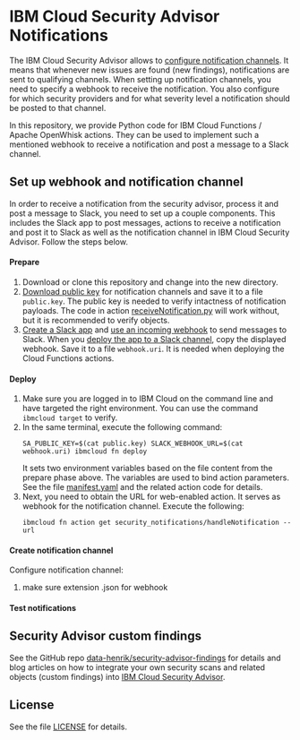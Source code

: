# IBM Cloud Security Advisor Notifications
The IBM Cloud Security Advisor allows to [configure notification channels](https://cloud.ibm.com/docs/services/security-advisor?topic=security-advisor-notifications). It means that whenever new issues are found (new findings), notifications are sent to qualifying channels. When setting up notification channels, you need to specify a webhook to receive the notification. You also configure for which security providers and for what severity level a notification should be posted to that channel.

In this repository, we provide Python code for IBM Cloud Functions / Apache OpenWhisk actions. They can be used to implement such a mentioned webhook to receive a notification and post a message to a Slack channel.

## Set up webhook and notification channel
In order to receive a notification from the security advisor, process it and post a message to Slack, you need to set up a couple components. This includes the Slack app to post messages, actions to receive a notification and post it to Slack as well as the notification channel in IBM Cloud Security Advisor. Follow the steps below.

#### Prepare
1. Download or clone this repository and change into the new directory.
2. [Download public key](https://cloud.ibm.com/security-advisor#/notifications) for notification channels and save it to a file `public.key`. The public key is needed to verify intactness of notification payloads. The code in action [receiveNotification.py](/src/receiveNotification.py) will work without, but it is recommended to verify objects.
3. [Create a Slack app](https://api.slack.com/start) and [use an incoming webhook](https://api.slack.com/messaging/webhooks) to send messages to Slack. When you [deploy the app to a Slack channel](https://api.slack.com/best-practices/blueprints/per-channel-webhooks), copy the displayed webhook. Save it to a file `webhook.uri`. It is needed when deploying the Cloud Functions actions.


#### Deploy
1. Make sure you are logged in to IBM Cloud on the command line and have targeted the right environment. You can use the command `ibmcloud target` to verify.
2. In the same terminal, execute the following command:
   ```
   SA_PUBLIC_KEY=$(cat public.key) SLACK_WEBHOOK_URL=$(cat webhook.uri) ibmcloud fn deploy
   ```
   It sets two environment variables based on the file content from the prepare phase above. The variables are used to bind action parameters. See the file [manifest.yaml](manifest.yaml) and the related action code for details.
3. Next, you need to obtain the URL for web-enabled action. It serves as webhook for the notification channel. Execute the following:
   ```
   ibmcloud fn action get security_notifications/handleNotification --url
   ```

#### Create notification channel
Configure notification channel:
1. make sure extension .json for webhook



#### Test notifications


## Security Advisor custom findings

See the GitHub repo [data-henrik/security-advisor-findings](https://github.com/data-henrik/security-advisor-findings) for details and blog articles on how to integrate your own security scans and related objects (custom findings) into [IBM Cloud Security Advisor](https://cloud.ibm.com/security-advisor).

## License
See the file [LICENSE](/LICENSE) for details.